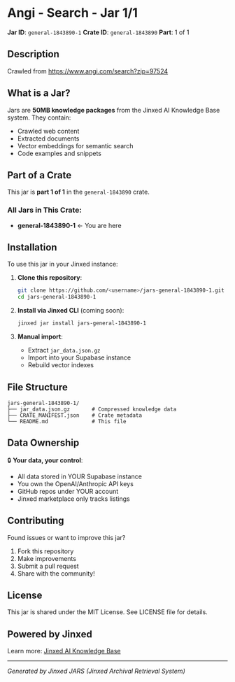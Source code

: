 # Angi - Search - Jar 1/1

**Jar ID**: `general-1843890-1`
**Crate ID**: `general-1843890`
**Part**: 1 of 1

## Description

Crawled from https://www.angi.com/search?zip=97524

## What is a Jar?

Jars are **50MB knowledge packages** from the Jinxed AI Knowledge Base system. They contain:
- Crawled web content
- Extracted documents
- Vector embeddings for semantic search
- Code examples and snippets

## Part of a Crate

This jar is **part 1 of 1** in the `general-1843890` crate.

### All Jars in This Crate:

- **general-1843890-1** ← You are here

## Installation

To use this jar in your Jinxed instance:

1. **Clone this repository**:
   ```bash
   git clone https://github.com/<username>/jars-general-1843890-1.git
   cd jars-general-1843890-1
   ```

2. **Install via Jinxed CLI** (coming soon):
   ```bash
   jinxed jar install jars-general-1843890-1
   ```

3. **Manual import**:
   - Extract `jar_data.json.gz`
   - Import into your Supabase instance
   - Rebuild vector indexes

## File Structure

```
jars-general-1843890-1/
├── jar_data.json.gz       # Compressed knowledge data
├── CRATE_MANIFEST.json    # Crate metadata
└── README.md              # This file
```

## Data Ownership

🔒 **Your data, your control**:
- All data stored in YOUR Supabase instance
- You own the OpenAI/Anthropic API keys
- GitHub repos under YOUR account
- Jinxed marketplace only tracks listings

## Contributing

Found issues or want to improve this jar?
1. Fork this repository
2. Make improvements
3. Submit a pull request
4. Share with the community!

## License

This jar is shared under the MIT License. See LICENSE file for details.

## Powered by Jinxed

Learn more: [Jinxed AI Knowledge Base](https://github.com/yourusername/jinxed-kb)

---

*Generated by Jinxed JARS (Jinxed Archival Retrieval System)*

